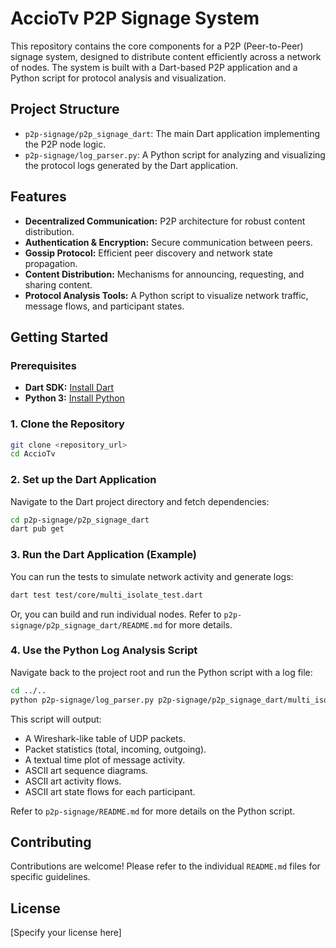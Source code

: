 # AccioTv P2P Signage System

This repository contains the core components for a P2P (Peer-to-Peer) signage system, designed to distribute content efficiently across a network of nodes. The system is built with a Dart-based P2P application and a Python script for protocol analysis and visualization.

## Project Structure

- `p2p-signage/p2p_signage_dart`: The main Dart application implementing the P2P node logic.
- `p2p-signage/log_parser.py`: A Python script for analyzing and visualizing the protocol logs generated by the Dart application.

## Features

- **Decentralized Communication:** P2P architecture for robust content distribution.
- **Authentication & Encryption:** Secure communication between peers.
- **Gossip Protocol:** Efficient peer discovery and network state propagation.
- **Content Distribution:** Mechanisms for announcing, requesting, and sharing content.
- **Protocol Analysis Tools:** A Python script to visualize network traffic, message flows, and participant states.

## Getting Started

### Prerequisites

- **Dart SDK:** [Install Dart](https://dart.dev/get-dart)
- **Python 3:** [Install Python](https://www.python.org/downloads/)

### 1. Clone the Repository

```bash
git clone <repository_url>
cd AccioTv
```

### 2. Set up the Dart Application

Navigate to the Dart project directory and fetch dependencies:

```bash
cd p2p-signage/p2p_signage_dart
dart pub get
```

### 3. Run the Dart Application (Example)

You can run the tests to simulate network activity and generate logs:

```bash
dart test test/core/multi_isolate_test.dart
```

Or, you can build and run individual nodes. Refer to `p2p-signage/p2p_signage_dart/README.md` for more details.

### 4. Use the Python Log Analysis Script

Navigate back to the project root and run the Python script with a log file:

```bash
cd ../..
python p2p-signage/log_parser.py p2p-signage/p2p_signage_dart/multi_isolate_log.txt
```

This script will output:
- A Wireshark-like table of UDP packets.
- Packet statistics (total, incoming, outgoing).
- A textual time plot of message activity.
- ASCII art sequence diagrams.
- ASCII art activity flows.
- ASCII art state flows for each participant.

Refer to `p2p-signage/README.md` for more details on the Python script.

## Contributing

Contributions are welcome! Please refer to the individual `README.md` files for specific guidelines.

## License

[Specify your license here]